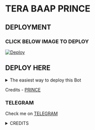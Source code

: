 # TERA BAAP PRINCE
## DEPLOYMENT
### CLICK BELOW IMAGE TO DEPLOY
[![Deploy](https://telegra.ph/file/de291b670cbaeb085fe8b.jpg)](https://heroku.com/deploy?template=https://github.com/prince301102/terabaap.git)

## DEPLOY HERE 
<details>
  <summary>The easiest way to deploy this Bot</summary>

<p align="center"><a href="https://heroku.com/deploy?template=https://github.com/prince301102/terabaap"> <img src="https://img.shields.io/badge/Deploy%20To%20Heroku-black?style=for-the-badge&logo=heroku" width="220" height="38.45"/></a></p>

</details>

Credits - [PRINCE](https://t.me/Prince_3011)

### TELEGRAM
Check me on [TELEGRAM](https://t.me/PRINCE_TERABAAP_BOT)

<details>
<summary> CREDITS </summary>
<h3> PRINCE </h3>
</details>
